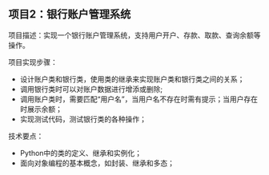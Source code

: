 ## 项目2：银行账户管理系统
项目描述：实现一个银行账户管理系统，支持用户开户、存款、取款、查询余额等操作。

项目实现步骤：
- 设计账户类和银行类，使用类的继承来实现账户类和银行类之间的关系；
- 调用银行类时可以对账户数据进行增添或删除;
- 调用账户类时，需要匹配“用户名”，当用户名不存在时需有提示；当用户存在时展示余额；
- 实现测试代码，测试银行类的各种操作；

技术要点：
- Python中的类的定义、继承和实例化；
- 面向对象编程的基本概念，如封装、继承和多态；